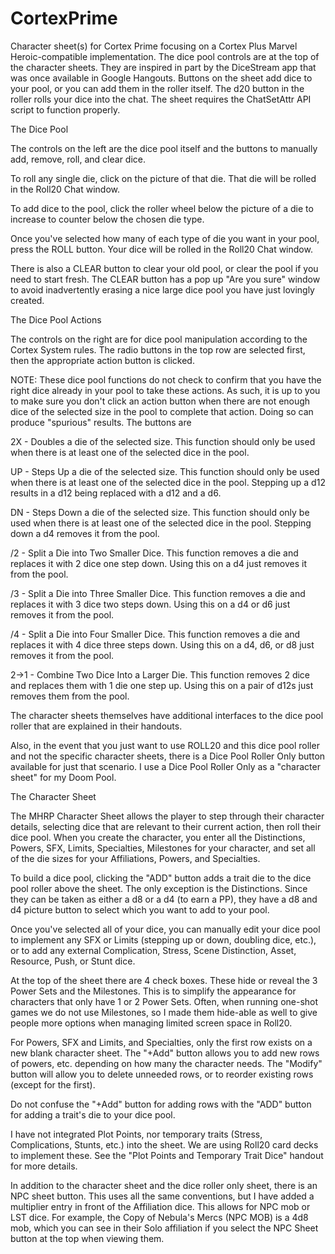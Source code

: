 # CortexPrime
Character sheet(s) for Cortex Prime focusing on a Cortex Plus Marvel Heroic-compatible implementation.
The dice pool controls are at the top of the character sheets. They are inspired in part by the DiceStream app that was once available in Google Hangouts. 
Buttons on the sheet add dice to your pool, or you can add them in the roller itself.
The d20 button in the roller rolls your dice into the chat.
The sheet requires the ChatSetAttr API script to function properly.

The Dice Pool

The controls on the left are the dice pool itself and the buttons to manually add, remove, roll, and clear dice.

To roll any single die, click on the picture of that die. That die will be rolled in the Roll20 Chat window.

To add dice to the pool, click the roller wheel below the picture of a die to increase to counter below the chosen die type.

Once you've selected how many of each type of die you want in your pool, press the ROLL button. Your dice will be rolled in the Roll20 Chat window.

There is also a CLEAR button to clear your old pool, or clear the pool if you need to start fresh. The CLEAR button has a pop up "Are you sure" window to avoid inadvertently erasing a nice large dice pool you have just lovingly created.

The Dice Pool Actions

The controls on the right are for dice pool manipulation according to the Cortex System rules. The radio buttons in the top row are selected first, then the appropriate action button is clicked.

NOTE: These dice pool functions do not check to confirm that you have the right dice already in your pool to take these actions. As such, it is up to you to make sure you don't click an action button when there are not enough dice of the selected size in the pool to complete that action. Doing so can produce "spurious" results.
The buttons are

2X - Doubles a die of the selected size. This function should only be used when there is at least one of the selected dice in the pool.

UP - Steps Up a die of the selected size. This function should only be used when there is at least one of the selected dice in the pool. Stepping up a d12 results in a d12 being replaced with a d12 and a d6.

DN - Steps Down a die of the selected size. This function should only be used when there is at least one of the selected dice in the pool. Stepping down a d4 removes it from the pool.

/2 - Split a Die into Two Smaller Dice. This function removes a die and replaces it with 2 dice one step down. Using this on a d4 just removes it from the pool.

/3 - Split a Die into Three Smaller Dice. This function removes a die and replaces it with 3 dice two steps down. Using this on a d4 or d6 just removes it from the pool.

/4 - Split a Die into Four Smaller Dice. This function removes a die and replaces it with 4 dice three steps down. Using this on a d4, d6, or d8 just removes it from the pool.

2->1 - Combine Two Dice Into a Larger Die. This function removes 2 dice and replaces them with 1 die one step up. Using this on a pair of d12s just removes them from the pool. 



The character sheets themselves have additional interfaces to the dice pool roller that are explained in their handouts.

Also, in the event that you just want to use ROLL20 and this dice pool roller and not the specific character sheets, there is a Dice Pool Roller Only button available for just that scenario. I use a Dice Pool Roller Only as a "character sheet" for my Doom Pool.

The Character Sheet

The MHRP Character Sheet allows the player to step through their character details, selecting dice that are relevant to their current action, then roll their dice pool.
When you create the character, you enter all the Distinctions, Powers, SFX, Limits, Specialties, Milestones for your character, and set all of the die sizes for your Affiliations, Powers, and Specialties.

To build a dice pool, clicking the "ADD" button adds a trait die to the dice pool roller above the sheet. The only exception is the Distinctions. Since they can be taken as either a d8 or a d4 (to earn a PP), they have a d8 and d4 picture button to select which you want to add to your pool.

Once you've selected all of your dice, you can manually edit your dice pool to implement any SFX or Limits (stepping up or down, doubling dice, etc.), or to add any external Complication, Stress, Scene Distinction, Asset, Resource, Push, or Stunt dice.

At the top of the sheet there are 4 check boxes. These hide or reveal the 3 Power Sets and the Milestones. This is to simplify the appearance for characters that only have 1 or 2 Power Sets. Often, when running one-shot games we do not use Milestones, so I made them hide-able as well to give people more options when managing limited screen space in Roll20.

For Powers, SFX and Limits, and Specialties, only the first row exists on a new blank character sheet. The "+Add" button allows you to add new rows of powers, etc. depending on how many the character needs. The "Modify" button will allow you to delete unneeded rows, or to reorder existing rows (except for the first).

Do not confuse the "+Add" button for adding rows with the "ADD" button for adding a trait's die to your dice pool.

I have not integrated Plot Points, nor temporary traits (Stress, Complications, Stunts, etc.) into the sheet. We are using Roll20 card decks to implement these. See the "Plot Points and Temporary Trait Dice" handout for more details.

In addition to the character sheet and the dice roller only sheet, there is an NPC sheet button. This uses all the same conventions, but I have added a multiplier entry in front of the Affiliation dice. This allows for NPC mob or LST dice. For example, the Copy of Nebula's Mercs (NPC MOB) is a 4d8 mob, which you can see in their Solo affiliation if you select the NPC Sheet button at the top when viewing them.
